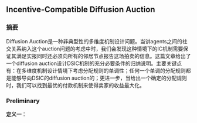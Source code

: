 ## Incentive-Compatible Diffusion Auction

### 摘要

Diffusion Auction是一种非典型性的多维度机制设计问题。当讲agents之间的社交关系纳入这个auction问题的考虑中时，我们会发现这种情境下的IC机制需要保证其满足实报同时还必须向所有的邻居节点报告这场拍卖的信息。这篇文章给出了一个diffusion auction设计DSIC机制的充分必要条件的归纳说明。主要关键点有：在多维度机制设计情境下考虑分配规则的单调性；任何一个单调的分配规则都是能够导向DSIC的diffusion auction的；更进一步，当给出一个确定的分配规则时，我们可以找到最优的付款机制来使得卖家的收益最大化。

### Preliminary

**定义一**：